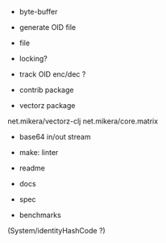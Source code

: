 
- byte-buffer

- generate OID file

- file

- locking?

- track OID enc/dec ?

- contrib package
- vectorz package

net.mikera/vectorz-clj
net.mikera/core.matrix

- base64 in/out stream

- make: linter

- readme
- docs
- spec
- benchmarks

(System/identityHashCode ?)
